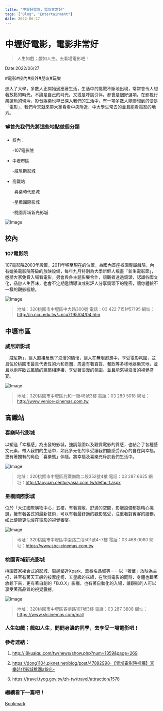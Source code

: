 ```yaml
---
title: "中壢好電影，電影非常好"
tags: ["Blog", "Entertainment"]
date: 2022-06-27
---
```


# 中壢好電影，電影非常好

> 人生如戲；戲如人生。去看場電影吧！

Date:2022/06/27



#電影#校內#校外#朋友#玩樂



進入了大學，多數人正開始適應著生活，生活中的挑戰不斷地出現，常常會令人想著放鬆的時光，不論是自己的時光，又或是呼朋引伴，都會是個好選項，在影視行業蓬勃的現今，影音娛樂也早已深入我們的生活中，有一項多數人能聯想到的便是「電影」，我們今天就來帶大家看看中央附近，中大學生常去的並且能看電影的地方。

### 📽首先我們先將這些地點做個分類

- 校內：

   -107電影院

- 中壢市區

   -威尼斯影城

- 高鐵站

   -喜樂時代影城

   -星橋國際影城

   -桃園青埔新光影城

![Image](https://raw.githubusercontent.com/NCU-FRESH/2024-blog/main/images/20240717_204833_image.jpg)

## 校內

### 107電影院

107電影院2003年設置，2011年移至現在的位置，為國內首座校園專屬戲院，內有媲美電影院等級的放映設備，每年九月特別為大學新鮮人規畫「新生電影節」，邀請大家免費入場看電影。另會與各主題影展合作，讓觀者透過鏡頭，認識各國文化，品嘗人生百味，也會不定期邀請導演或影評人分享鏡頭下的秘密，讓你體驗不一樣的觀影經驗。

![Image](https://raw.githubusercontent.com/NCU-FRESH/2024-blog/main/images/20240717_204838_image.jpg)

> 地址：320桃園市中壢區中大路300號
電話：03 422 7151#57195
網址：http://in.ncu.edu.tw/~ncu7195/04/04.htm

## 中壢市區

### 威尼斯影城

「威尼斯」，讓人直接反應了浪漫的情懷，讓人在無限遐想中，享受電影氛圍，並且位於桃園市最具代表性的六和商圈，周邊有著百貨、餐飲等多樣地娛樂天地，並且以兩座歐式風情的建築相連接，享受著浪漫的氛圍，並且能來場浪漫的視覺盛宴。

![Image](https://raw.githubusercontent.com/NCU-FRESH/2024-blog/main/images/20240717_204840_image.jpg)

> 地址：320桃園市中壢區九和一街48號3樓
電話：03 280 5018
網址：http://www.venice-cinemas.com.tw

## 高鐵站

### 喜樂時代影城

以塑造「幸福感」為出發的影城，強調氛圍以及觀賞電影的質感，也結合了各種藝文元素，帶入我們的生活中，如此多元化的享受讓我們能感受內心的自在與幸福，更有著獨有的角色「喜樂熊」伴隨，將幸福及喜樂充斥於我們生活中。

![Image](https://raw.githubusercontent.com/NCU-FRESH/2024-blog/main/images/20240717_204843_image.jpg)



> 地址：320桃園市中壢區高鐵南路二段352號4樓
電話：03 287 6625
網址：http://taoyuan.centuryasia.com.tw/default.aspx

### 星橋國際影城

位於「大江國際購物中心」五樓，有著寬敞、舒適的空間，影廳設備都是精心挑選，擁有著各式的最新技術，可以有著最舒適的觀影感受，注重著對賓客的服務，如此便能更沈浸在電影的視覺饗宴。

![Image](https://raw.githubusercontent.com/NCU-FRESH/2024-blog/main/images/20240717_204846_image.jpg)

> 地址：320桃園市中壢區中園路二段501號4~7樓
電話：03 468 0080
網址：https://www.sbc-cinemas.com.tw

### 桃園青埔新光影城

桃園首家複合式的影城，周邊鄰近Xpark、華泰名品城等⋯⋯以「奢華」放映為主打，甚至有著天王般的按摩座椅、五星級的床組，在欣賞電影的同時，身體也跟著放鬆下來，更有著自創的「B.O.X」影廳，也有著自動化的入場，讓觀影的人可以享受著高品質的視覺震撼。

![Image](https://raw.githubusercontent.com/NCU-FRESH/2024-blog/main/images/20240717_204848_image.jpg)

> 地址：320桃園市中壢區春德路107號3樓
電話：03 287 3808
網址：https://www.skcinemas.com/mall

### 人生如戲；戲如人生，問問身邊的同學，去享受一場電影吧！

### 參考連結：

1. http://i8kuaiqu.com/tw/news/show.php?num=1359&page=269

1. https://dong1104.pixnet.net/blog/post/47892998-【青埔電影院推薦】喜樂時代影城桃園a19店-

1. https://travel.tycg.gov.tw/zh-tw/travel/attraction/1578

### 繼續看下一篇吧！

[Bookmark](https://ncufresh.ncu.edu.tw/blog/fun/?postId=1e256623-1a1d-4cd0-a55d-31bc14b4f0f4)
